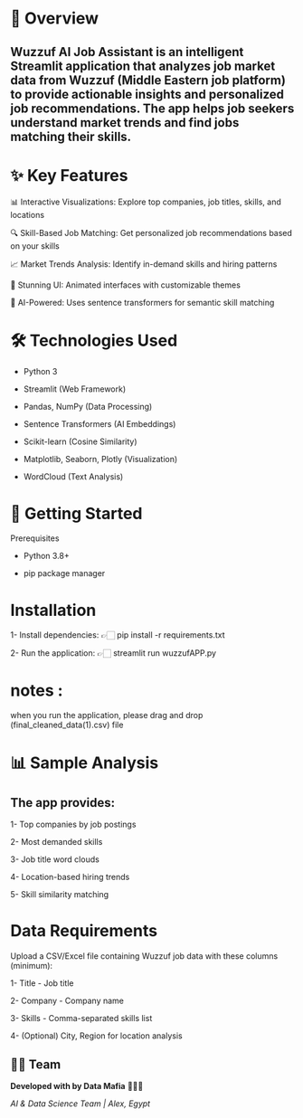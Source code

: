 # 🌟 Overview
##  Wuzzuf AI Job Assistant is an intelligent Streamlit application that analyzes job market data from Wuzzuf (Middle Eastern job platform) to provide actionable insights and personalized job recommendations. The app helps job seekers understand market trends and find jobs matching their skills.

# ✨ Key Features
📊 Interactive Visualizations: Explore top companies, job titles, skills, and locations

🔍 Skill-Based Job Matching: Get personalized job recommendations based on your skills

📈 Market Trends Analysis: Identify in-demand skills and hiring patterns

🎨 Stunning UI: Animated interfaces with customizable themes

🤖 AI-Powered: Uses sentence transformers for semantic skill matching

# 🛠️ Technologies Used
- Python 3

- Streamlit (Web Framework)

- Pandas, NumPy (Data Processing)

- Sentence Transformers (AI Embeddings)

- Scikit-learn (Cosine Similarity)

- Matplotlib, Seaborn, Plotly (Visualization)

- WordCloud (Text Analysis)

# 🚀 Getting Started
Prerequisites
- Python 3.8+

- pip package manager

# Installation

1- Install dependencies:  👉🏻 pip install -r requirements.txt

2- Run the application:   👉🏻 streamlit run wuzzufAPP.py

# notes :
when you run the application, please drag and drop (final_cleaned_data(1).csv) file

# 📊 Sample Analysis
## The app provides:

1- Top companies by job postings

2- Most demanded skills

3- Job title word clouds

4- Location-based hiring trends

5- Skill similarity matching

# Data Requirements
Upload a CSV/Excel file containing Wuzzuf job data with these columns (minimum):

1- Title - Job title

2- Company - Company name

3- Skills - Comma-separated skills list

4- (Optional) City, Region for location analysis

## 🧙‍♂️ Team  
**Developed with  by Data Mafia** 🕵🏻‍♀️ 

*AI & Data Science Team | Alex, Egypt*  

